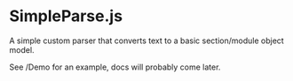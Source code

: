 # SimpleParse.js

A simple custom parser that converts text to a basic section/module object model.

See /Demo for an example, docs will probably come later.
